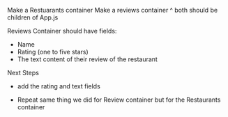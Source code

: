 Make a Restuarants container
Make a reviews container
^ both should be children of App.js

Reviews Container should have fields:
- Name
- Rating (one to five stars)
- The text content of their review of the restaurant

Next Steps
- add the rating and text fields

- Repeat same thing we did for Review container but for the Restaurants container
